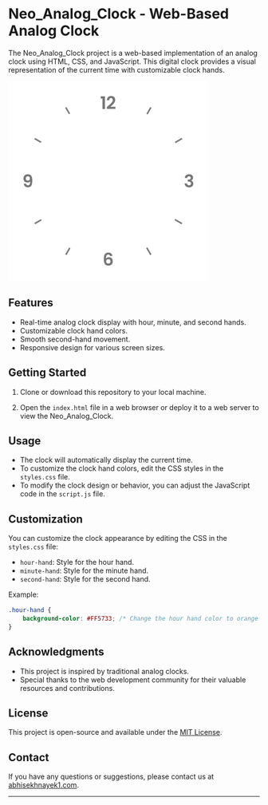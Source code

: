 # Neo_Analog_Clock - Web-Based Analog Clock

The Neo_Analog_Clock project is a web-based implementation of an analog clock using HTML, CSS, and JavaScript. This digital clock provides a visual representation of the current time with customizable clock hands.

![Neo_Analog_Clock](clock.png)

## Features

- Real-time analog clock display with hour, minute, and second hands.
- Customizable clock hand colors.
- Smooth second-hand movement.
- Responsive design for various screen sizes.

## Getting Started

1. Clone or download this repository to your local machine.

2. Open the `index.html` file in a web browser or deploy it to a web server to view the Neo_Analog_Clock.

## Usage

- The clock will automatically display the current time.
- To customize the clock hand colors, edit the CSS styles in the `styles.css` file.
- To modify the clock design or behavior, you can adjust the JavaScript code in the `script.js` file.

## Customization

You can customize the clock appearance by editing the CSS in the `styles.css` file:

- `hour-hand`: Style for the hour hand.
- `minute-hand`: Style for the minute hand.
- `second-hand`: Style for the second hand.

Example:

```css
.hour-hand {
    background-color: #FF5733; /* Change the hour hand color to orange */
}
```

## Acknowledgments

- This project is inspired by traditional analog clocks.
- Special thanks to the web development community for their valuable resources and contributions.

## License

This project is open-source and available under the [MIT License](LICENSE.md).

## Contact

If you have any questions or suggestions, please contact us at [abhisekhnayek1.com](mailto:abhisekhnayek1.com).

---
